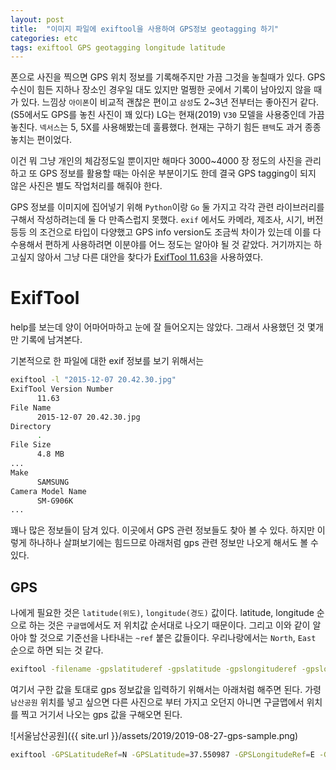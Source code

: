 ```yaml
---
layout: post
title:  "이미지 파일에 exiftool을 사용하여 GPS정보 geotagging 하기"
categories: etc
tags: exiftool GPS geotagging longitude latitude
---
```

폰으로 사진을 찍으면 GPS 위치 정보를 기록해주지만 가끔 그것을 놓칠때가 있다. GPS 수신이 힘든 지하나 장소인 경우일 대도 있지만 멀쩡한 곳에서 기록이 남아있지 않을 때가 있다.
느낌상 `아이폰`이 비교적 괜찮은 편이고 `삼성`도 2~3년 전부터는 좋아진거 같다.(S5에서도 GPS를 놓친 사진이 꽤 있다) LG는 현재(2019) `V30` 모델을 사용중인데 가끔 놓친다. `넥서스`는 5, 5X를 사용해봤는데 훌륭했다.
현재는 구하기 힘든 `팬텍`도 과거 종종 놓치는 편이었다.

이건 뭐 그냥 개인의 체감정도일 뿐이지만 해마다 3000~4000 장 정도의 사진을 관리하고 또 GPS 정보를 활용할 때는 아쉬운 부분이기도 한데 결국 GPS tagging이 되지 않은 사진은 별도 작업처리를 해줘야 한다.

GPS 정보를 이미지에 집어넣기 위해 `Python`이랑 `Go` 둘 가지고 각각 관련 라이브러리를 구해서 작성하려는데 둘 다 만족스럽지 못했다. `exif` 에서도 카메라, 제조사, 시기, 버전 등등 의 조건으로 타입이 다양했고 GPS info version도 조금씩 차이가 있는데 이를 다 수용해서 편하게 사용하려면 이분야를 어느 정도는 알아야 될 것 같았다. 거기까지는 하고싶지 않아서 그냥 다른 대안을 찾다가 [ExifTool 11.63](https://www.sno.phy.queensu.ca/~phil/exiftool/)을 사용하였다.

# ExifTool
help를 보는데 양이 어마어마하고 눈에 잘 들어오지는 않았다. 그래서 사용했던 것 몇개만 기록에 남겨본다.

기본적으로 한 파일에 대한 exif 정보를 보기 위해서는
```bash
exiftool -l "2015-12-07 20.42.30.jpg"
ExifTool Version Number
      11.63
File Name
      2015-12-07 20.42.30.jpg
Directory
      .
File Size
      4.8 MB
...
Make
      SAMSUNG
Camera Model Name
      SM-G906K
...
```
꽤나 많은 정보들이 담겨 있다. 이곳에서 GPS 관련 정보들도 찾아 볼 수 있다. 하지만 이렇게 하나하나 살펴보기에는 힘드므로 아래처럼 gps 관련 정보만 나오게 해서도 볼 수 있다.

## GPS

나에게 필요한 것은 `latitude(위도)`, `longitude(경도)` 값이다. latitude, longitude 순으로 하는 것은 `구글맵`에서도 저 위치값 순서대로 나오기 때문이다. 그리고 이와 같이 알아야 할 것으로 기준선을 나타내는 `~ref` 붙은 값들이다. 우리나랑에서는 `North`, `East` 순으로 하면 되는 것 같다.

```bash
exiftool -filename -gpslatituderef -gpslatitude -gpslongituderef -gpslongitude -T -n ./ > out.txt
```

여기서 구한 값을 토대로 gps 정보값을 입력하기 위해서는 아래처럼 해주면 된다. 가령 `남산공원` 위치를 넣고 싶으면 다른 사진으로 부터 가지고 오던지 아니면 구글맵에서 위치를 찍고 거기서 나오는 gps 값을 구해오면 된다.

![서울남산공원]({{ site.url }}/assets/2019/2019-08-27-gps-sample.png)

```bash
exiftool -GPSLatitudeRef=N -GPSLatitude=37.550987 -GPSLongitudeRef=E -GPSLongitude=126.990905 "2015-12-07 20.42.30.jpg"
```


